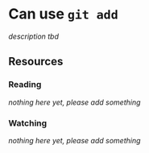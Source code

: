 # Can use `git add`

_description tbd_

## Resources

### Reading

_nothing here yet, please add something_

### Watching

_nothing here yet, please add something_
